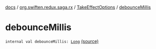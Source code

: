 [docs](../../index.md) / [org.swiften.redux.saga.rx](../index.md) / [TakeEffectOptions](index.md) / [debounceMillis](./debounce-millis.md)

# debounceMillis

`internal val debounceMillis: `[`Long`](https://kotlinlang.org/api/latest/jvm/stdlib/kotlin/-long/index.html) [(source)](https://github.com/protoman92/KotlinRedux/tree/master/common/common-rx-saga/src/main/kotlin/org/swiften/redux/saga/rx/RxSaga.kt#L110)